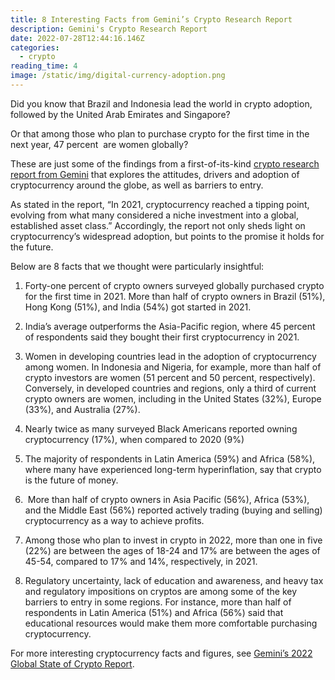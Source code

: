 ```yaml
---
title: 8 Interesting Facts from Gemini’s Crypto Research Report
description: Gemini's Crypto Research Report
date: 2022-07-28T12:44:16.146Z
categories:
  - crypto
reading_time: 4
image: /static/img/digital-currency-adoption.png
---
```

Did you know that Brazil and Indonesia lead the world in crypto adoption, followed by the United Arab Emirates and Singapore? 



Or that among those who plan to purchase crypto for the first time in the next year, 47 percent  are women globally?



These are just some of the findings from a first-of-its-kind [crypto research report from Gemini](https://www.gemini.com/gemini-2022-state-of-crypto-global.pdf) that explores the attitudes, drivers and adoption of cryptocurrency around the globe, as well as barriers to entry. 



As stated in the report, “In 2021, cryptocurrency reached a tipping point, evolving from what many considered a niche investment into a global, established asset class.” Accordingly, the report not only sheds light on cryptocurrency’s widespread adoption, but points to the promise it holds for the future.



Below are 8 facts that we thought were particularly insightful: 



1. Forty-one percent of crypto owners surveyed globally purchased crypto for the first time in 2021. More than half of crypto owners in Brazil (51%), Hong Kong (51%), and India (54%) got started in 2021. 



2. India’s average outperforms the Asia-Pacific region, where 45 percent of respondents said they bought their first cryptocurrency in 2021. 



3. Women in developing countries lead in the adoption of cryptocurrency among women. In Indonesia and Nigeria, for example, more than half of crypto investors are women (51 percent and 50 percent, respectively). Conversely, in developed countries and regions, only a third of current crypto owners are women, including in the United States (32%), Europe (33%), and Australia (27%).



4. Nearly twice as many surveyed Black Americans reported owning cryptocurrency (17%), when compared to 2020 (9%)



5. The majority of respondents in Latin America (59%) and Africa (58%), where many have experienced long-term hyperinflation, say that crypto is the future of money. 



6.  More than half of crypto owners in Asia Pacific (56%), Africa (53%), and the Middle East (56%) reported actively trading (buying and selling) cryptocurrency as a way to achieve profits. 



7. Among those who plan to invest in crypto in 2022, more than one in five (22%) are between the ages of 18-24 and 17% are between the ages of 45-54, compared to 17% and 14%, respectively, in 2021.



8. Regulatory uncertainty, lack of education and awareness, and heavy tax and regulatory impositions on cryptos are among some of the key barriers to entry in some regions. For instance, more than half of respondents in Latin America (51%) and Africa (56%) said that educational resources would make them more comfortable purchasing cryptocurrency. 



For more interesting cryptocurrency facts and figures, see [Gemini’s 2022 Global State of Crypto Report](https://www.gemini.com/gemini-2022-state-of-crypto-global.pdf).